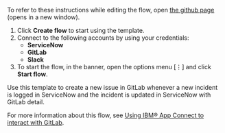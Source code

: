 To refer to these instructions while editing the flow, open [the github page](https://github.com/ot4i/app-connect-templates/blob/master/resources/markdown/An%20issue%20is%20created%20in%20GitLab%20whenever%20a%20new%20incident%20is%20logged%20in%20ServiceNow_instructions.md) (opens in a new window).

1. Click **Create flow** to start using the template.
2. Connect to the following accounts by using your credentials:
   - **ServiceNow** 
   - **GitLab**
   - **Slack**
3. To start the flow, in the banner, open the options menu [⋮] and click **Start flow**.

Use this template to create a new issue in GitLab whenever a new incident is logged in ServiceNow and the incident is updated in ServiceNow with GitLab detail.

For more information about this flow, see [Using IBM® App Connect to interact with GitLab](https://community.ibm.com/community/user/integration/blogs/shamini-arumugam1/2021/06/03/using-ibm-app-connect-to-interact-with-gitlab).
